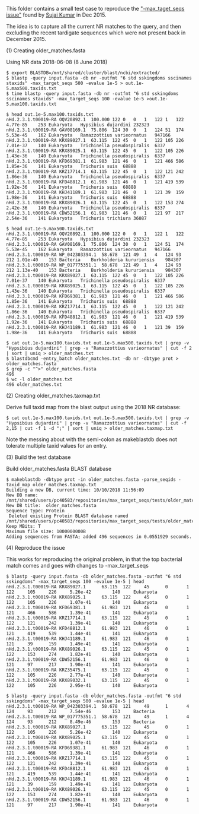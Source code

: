This folder contains a small test case to reproduce the
["-max_taget_seqs issue"](https://gist.github.com/sujaikumar/504b3b7024eaf3a04ef5)
found by [Sujai Kumar](https://github.com/sujaikumar) in Dec 2015.

The idea is to capture all the current NR matches to the query, and then
excluding the recent tardigate sequences which were not present back
in December 2015.

(1) Creating older_matches.fasta

Using NR data 2018-06-08 (8 June 2018)

    $ export BLASTDB=/mnt/shared/cluster/blast/ncbi/extracted/
    $ blastp -query input.fasta -db nr -outfmt "6 std sskingdoms sscinames staxids" -max_target_seqs 500 -evalue 1e-5 > out.1e-5.max500.taxids.txt
    $ time blastp -query input.fasta -db nr -outfmt "6 std sskingdoms sscinames staxids" -max_target_seqs 100 -evalue 1e-5 >out.1e-5.max100.taxids.txt

    $ head out.1e-5.max100.taxids.txt
    nHd.2.3.1.t00019-RA	OQV20892.1	100.000	122	0	0	1	122	1	122	4.77e-85	253	Eukaryota	Hypsibius dujardini	232323
    nHd.2.3.1.t00019-RA	GAV08169.1	75.806	124	30	0	1	124	51	174	5.53e-45	162	Eukaryota	Ramazzottius varieornatus	947166
    nHd.2.3.1.t00019-RA	KRX89027.1	63.115	122	45	0	1	122	105	226	7.01e-37	140	Eukaryota	Trichinella pseudospiralis	6337
    nHd.2.3.1.t00019-RA	KRX89025.1	63.115	122	45	0	1	122	105	226	1.43e-36	140	Eukaryota	Trichinella pseudospiralis	6337
    nHd.2.3.1.t00019-RA	KFD69381.1	61.983	121	46	0	1	121	466	586	1.85e-36	141	Eukaryota	Trichuris suis	68888
    nHd.2.3.1.t00019-RA	KRZ17714.1	63.115	122	45	0	1	122	121	242	1.86e-36	140	Eukaryota	Trichinella pseudospiralis	6337
    nHd.2.3.1.t00019-RA	KFD48812.1	61.983	121	46	0	1	121	419	539	1.92e-36	141	Eukaryota	Trichuris suis	68888
    nHd.2.3.1.t00019-RA	KHJ41189.1	61.983	121	46	0	1	121	39	159	1.98e-36	141	Eukaryota	Trichuris suis	68888
    nHd.2.3.1.t00019-RA	KRX89026.1	63.115	122	45	0	1	122	153	274	2.42e-36	140	Eukaryota	Trichinella pseudospiralis	6337
    nHd.2.3.1.t00019-RA	CDW52156.1	61.983	121	46	0	1	121	97	217	2.54e-36	141	Eukaryota	Trichuris trichiura	36087

    $ head out.1e-5.max500.taxids.txt
    nHd.2.3.1.t00019-RA	OQV20892.1	100.000	122	0	0	1	122	1	122	4.77e-85	253	Eukaryota	Hypsibius dujardini	232323
    nHd.2.3.1.t00019-RA	GAV08169.1	75.806	124	30	0	1	124	51	174	5.53e-45	162	Eukaryota	Ramazzottius varieornatus	947166
    nHd.2.3.1.t00019-RA	WP_042303394.1	58.678	121	49	1	4	124	93	212	1.01e-40	153	Bacteria	Burkholderia kururiensis	984307
    nHd.2.3.1.t00019-RA	WP_017775351.1	58.678	121	49	1	4	124	93	212	1.13e-40	153	Bacteria	Burkholderia kururiensis	984307
    nHd.2.3.1.t00019-RA	KRX89027.1	63.115	122	45	0	1	122	105	226	7.01e-37	140	Eukaryota	Trichinella pseudospiralis	6337
    nHd.2.3.1.t00019-RA	KRX89025.1	63.115	122	45	0	1	122	105	226	1.43e-36	140	Eukaryota	Trichinella pseudospiralis	6337
    nHd.2.3.1.t00019-RA	KFD69381.1	61.983	121	46	0	1	121	466	586	1.85e-36	141	Eukaryota	Trichuris suis	68888
    nHd.2.3.1.t00019-RA	KRZ17714.1	63.115	122	45	0	1	122	121	242	1.86e-36	140	Eukaryota	Trichinella pseudospiralis	6337
    nHd.2.3.1.t00019-RA	KFD48812.1	61.983	121	46	0	1	121	419	539	1.92e-36	141	Eukaryota	Trichuris suis	68888
    nHd.2.3.1.t00019-RA	KHJ41189.1	61.983	121	46	0	1	121	39	159	1.98e-36	141	Eukaryota	Trichuris suis	68888

    $ cat out.1e-5.max100.taxids.txt out.1e-5.max500.taxids.txt | grep -v "Hypsibius dujardini" | grep -v "Ramazzottius varieornatus" | cut -f 2 | sort | uniq > older_matches.txt
    $ blastdbcmd -entry_batch older_matches.txt -db nr -dbtype prot > older_matches.fasta
    $ grep -c "^>" older_matches.fasta 
    496
    $ wc -l older_matches.txt 
    496 older_matches.txt


(2) Creating older_matches.taxmap.txt

Derive full taxid map from the blast output using the 2018 NR database:

    $ cat out.1e-5.max100.taxids.txt out.1e-5.max500.taxids.txt | grep -v "Hypsibius dujardini" | grep -v "Ramazzottius varieornatus" | cut -f 2,15 | cut -f 1 -d ";" | sort | uniq > older_matches.taxmap.txt

Note the messing about with the semi-colon as makeblastdb does not tolerate
multiple taxid values for an entry.


(3) Build the test database


Build older_matches.fasta BLAST database
    
    $ makeblastdb -dbtype prot -in older_matches.fasta -parse_seqids -taxid_map older_matches.taxmap.txt
    Building a new DB, current time: 10/10/2018 11:56:09
    New DB name:   /mnt/shared/users/pc40583/repositories/max_target_seqs/tests/older_matches.fasta
    New DB title:  older_matches.fasta
    Sequence type: Protein
     Deleted existing Protein BLAST database named /mnt/shared/users/pc40583/repositories/max_target_seqs/tests/older_matches.fasta
    Keep MBits: T
    Maximum file size: 1000000000B
    Adding sequences from FASTA; added 496 sequences in 0.0551929 seconds.


(4) Reproduce the issue


This works for reproducing the original problem, in that the top bacterial match comes and goes with changes to -max_target_seqs
    
    $ blastp -query input.fasta -db older_matches.fasta -outfmt "6 std sskingdoms" -max_target_seqs 100 -evalue 1e-5 | head
    nHd.2.3.1.t00019-RA KRX89027.1      63.115  122     45      0       1       122     105     226     5.26e-42        140     Eukaryota
    nHd.2.3.1.t00019-RA KRX89025.1      63.115  122     45      0       1       122     105     226     1.07e-41        140     Eukaryota
    nHd.2.3.1.t00019-RA KFD69381.1      61.983  121     46      0       1       121     466     586     1.39e-41        141     Eukaryota
    nHd.2.3.1.t00019-RA KRZ17714.1      63.115  122     45      0       1       122     121     242     1.39e-41        140     Eukaryota
    nHd.2.3.1.t00019-RA KFD48812.1      61.983  121     46      0       1       121     419     539     1.44e-41        141     Eukaryota
    nHd.2.3.1.t00019-RA KHJ41189.1      61.983  121     46      0       1       121     39      159     1.49e-41        141     Eukaryota
    nHd.2.3.1.t00019-RA KRX89026.1      63.115  122     45      0       1       122     153     274     1.82e-41        140     Eukaryota
    nHd.2.3.1.t00019-RA CDW52156.1      61.983  121     46      0       1       121     97      217     1.90e-41        141     Eukaryota
    nHd.2.3.1.t00019-RA KRZ35475.1      63.115  122     45      0       1       122     105     226     2.77e-41        140     Eukaryota
    nHd.2.3.1.t00019-RA KRX89032.1      63.115  122     45      0       1       122     105     226     2.95e-41        140     Eukaryota
    
    $ blastp -query input.fasta -db older_matches.fasta -outfmt "6 std sskingdoms" -max_target_seqs 500 -evalue 1e-5 | head
    nHd.2.3.1.t00019-RA WP_042303394.1  58.678  121     49      1       4       124     93      212     7.54e-46        153     Bacteria
    nHd.2.3.1.t00019-RA WP_017775351.1  58.678  121     49      1       4       124     93      212     8.49e-46        153     Bacteria
    nHd.2.3.1.t00019-RA KRX89027.1      63.115  122     45      0       1       122     105     226     5.26e-42        140     Eukaryota
    nHd.2.3.1.t00019-RA KRX89025.1      63.115  122     45      0       1       122     105     226     1.07e-41        140     Eukaryota
    nHd.2.3.1.t00019-RA KFD69381.1      61.983  121     46      0       1       121     466     586     1.39e-41        141     Eukaryota
    nHd.2.3.1.t00019-RA KRZ17714.1      63.115  122     45      0       1       122     121     242     1.39e-41        140     Eukaryota
    nHd.2.3.1.t00019-RA KFD48812.1      61.983  121     46      0       1       121     419     539     1.44e-41        141     Eukaryota
    nHd.2.3.1.t00019-RA KHJ41189.1      61.983  121     46      0       1       121     39      159     1.49e-41        141     Eukaryota
    nHd.2.3.1.t00019-RA KRX89026.1      63.115  122     45      0       1       122     153     274     1.82e-41        140     Eukaryota
    nHd.2.3.1.t00019-RA CDW52156.1      61.983  121     46      0       1       121     97      217     1.90e-41        141     Eukaryota
